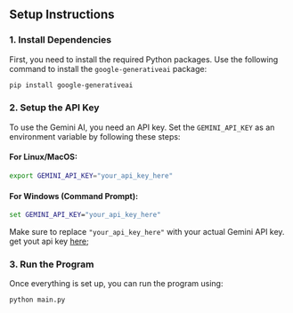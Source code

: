 ## Setup Instructions

### 1. Install Dependencies

First, you need to install the required Python packages. Use the following command to install the `google-generativeai` package:

```bash
pip install google-generativeai
```

### 2. Setup the API Key

To use the Gemini AI, you need an API key. Set the `GEMINI_API_KEY` as an environment variable by following these steps:

#### For Linux/MacOS:
```bash
export GEMINI_API_KEY="your_api_key_here"
```

#### For Windows (Command Prompt):
```cmd
set GEMINI_API_KEY="your_api_key_here"
```

Make sure to replace `"your_api_key_here"` with your actual Gemini API key.
get yout api key [here](https://aistudio.google.com/app/apikey);

### 3. Run the Program

Once everything is set up, you can run the program using:

```bash
python main.py
```



